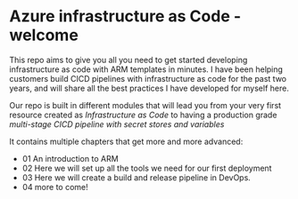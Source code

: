  # Azure infrastructure as Code - welcome

 This repo aims to give you all you need to get started developing infrastructure as code with ARM templates in minutes. I have been helping customers build CICD pipelines with infrastructure as code for the past two years, and will share all the best practices I have developed for myself here.

 Our repo is built in different modules that will lead you from your very first resource created as *Infrastructure as Code* to having a production grade *multi-stage CICD pipeline with secret stores and variables*

 It contains multiple chapters that get more and more advanced:
 - 01 An introduction to ARM
 - 02 Here we will set up all the tools we need for our first deployment
 - 03 Here we will create a build and release pipeline in DevOps.
 - 04 more to come!
